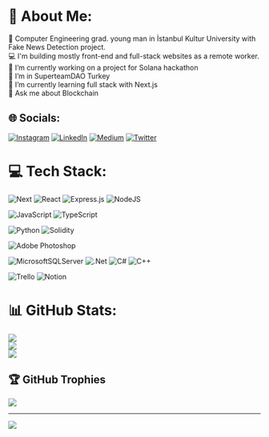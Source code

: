 # 💫 About Me:
📖 Computer Engineering grad. young man in İstanbul Kultur University with Fake News Detection project.<br>
💻 I'm building mostly front-end and full-stack websites as a remote worker.<br>
🔭 I’m currently working on a project for Solana hackathon<br>
👯 I’m in SuperteamDAO Turkey<br>
🌱 I’m currently learning full stack with Next.js<br>
💬 Ask me about Blockchain<br>


## 🌐 Socials:
[![Instagram](https://img.shields.io/badge/Instagram-%23E4405F.svg?logo=Instagram&logoColor=white)](https://instagram.com/emrecanuzum) [![LinkedIn](https://img.shields.io/badge/LinkedIn-%230077B5.svg?logo=linkedin&logoColor=white)](https://linkedin.com/in/emrecanuzum) [![Medium](https://img.shields.io/badge/Medium-12100E?logo=medium&logoColor=white)](https://medium.com/@emrecanuzum) [![Twitter](https://img.shields.io/badge/Twitter-%231DA1F2.svg?logo=Twitter&logoColor=white)](https://twitter.com/RiluanethNFT) 

# 💻 Tech Stack:

![Next](https://img.shields.io/badge/next.js-000000?style=for-the-badge&logo=nextdotjs&logoColor=white)
![React](https://img.shields.io/badge/react-%2320232a.svg?style=for-the-badge&logo=react&logoColor=%2361DAFB) 
![Express.js](https://img.shields.io/badge/express.js-%23404d59.svg?style=for-the-badge&logo=express&logoColor=%2361DAFB) 
![NodeJS](https://img.shields.io/badge/node.js-6DA55F?style=for-the-badge&logo=node.js&logoColor=white)


![JavaScript](https://img.shields.io/badge/javascript-%23323330.svg?style=for-the-badge&logo=javascript&logoColor=%23F7DF1E) 
![TypeScript](https://img.shields.io/badge/typescript-%23007ACC.svg?style=for-the-badge&logo=typescript&logoColor=white) 

![Python](https://img.shields.io/badge/python-3670A0?style=for-the-badge&logo=python&logoColor=ffdd54) 
![Solidity](https://img.shields.io/badge/Solidity-%23363636.svg?style=for-the-badge&logo=solidity&logoColor=white) 

![Adobe Photoshop](https://img.shields.io/badge/adobephotoshop-%2331A8FF.svg?style=for-the-badge&logo=adobephotoshop&logoColor=white) 

![MicrosoftSQLServer](https://img.shields.io/badge/Microsoft%20SQL%20Sever-CC2927?style=for-the-badge&logo=microsoft%20sql%20server&logoColor=white)
![.Net](https://img.shields.io/badge/.NET-5C2D91?style=for-the-badge&logo=.net&logoColor=white)
![C#](https://img.shields.io/badge/c%23-%23239120.svg?style=for-the-badge&logo=c-sharp&logoColor=white) 
![C++](https://img.shields.io/badge/c++-%2300599C.svg?style=for-the-badge&logo=c%2B%2B&logoColor=white)

![Trello](https://img.shields.io/badge/Trello-%23026AA7.svg?style=for-the-badge&logo=Trello&logoColor=white) 
![Notion](https://img.shields.io/badge/Notion-%23000000.svg?style=for-the-badge&logo=notion&logoColor=white) 

# 📊 GitHub Stats:
![](https://github-readme-stats.vercel.app/api?username=emrecanuzum&theme=radical&hide_border=false&include_all_commits=true&count_private=true)<br/>
![](https://github-readme-streak-stats.herokuapp.com/?user=emrecanuzum&theme=radical&hide_border=false)<br/>
![](https://github-readme-stats.vercel.app/api/top-langs/?username=emrecanuzum&theme=radical&hide_border=false&include_all_commits=true&count_private=true&layout=compact)

## 🏆 GitHub Trophies
![](https://github-profile-trophy.vercel.app/?username=emrecanuzum&theme=dracula&no-frame=false&no-bg=false&margin-w=4)


---
[![](https://visitcount.itsvg.in/api?id=emrecanuzum&icon=5&color=10)](https://visitcount.itsvg.in)

<!-- Proudly created with GPRM ( https://gprm.itsvg.in ) -->
